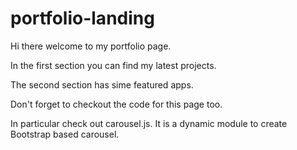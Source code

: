 # portfolio-landing

Hi there welcome to my portfolio page.

In the first section you can find my latest projects.

The second section has sime featured apps.

Don't forget to checkout the code for this page too. 

In particular check out carousel.js. It is a dynamic module to create Bootstrap based carousel.


